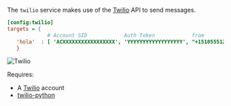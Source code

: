 The `twilio` service makes use of the [Twilio](http://www.twilio.com/) API to send messages.

```ini
[config:twilio]
targets = {
             # Account SID            Auth Token            from              to
   'hola'  : [ 'ACXXXXXXXXXXXXXXXXX', 'YYYYYYYYYYYYYYYYYY', "+15105551234",  "+12125551234" ]
   }
```

![Twilio](https://raw.githubusercontent.com/jpmens/mqttwarn/master/assets/twillio.jpg)

Requires:
 * A [Twilio](http://www.twilio.com/) account
 * [twilio-python](https://github.com/twilio/twilio-python)